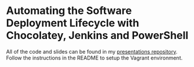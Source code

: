 # Automating the Software Deployment Lifecycle with Chocolatey, Jenkins and PowerShell

All of the code and slides can be found in my [presentations repository](https://github.com/pauby/presentations/tree/psconfeu2019/Automating%20the%20Software%20Deployment%20Lifecycle). Follow the instructions in the README to setup the Vagrant environment.